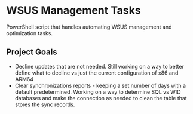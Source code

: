 # WSUS Management Tasks
PowerShell script that handles automating WSUS management and optimization tasks.
## Project Goals
- Decline updates that are not needed.
  Still working on a way to better define what to decline vs just the current configuration of x86 and ARM64
- Clear synchronizations reports - keeping a set number of days with a default predetermined.
  Working on a way to determine SQL vs WID databases and make the connection as needed to clean the table that stores the sync records.
